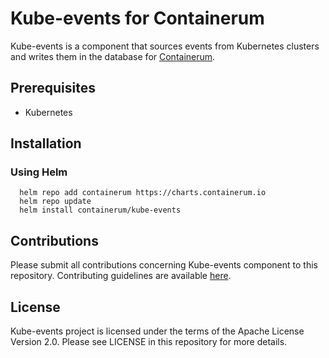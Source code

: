 # Kube-events for Containerum
Kube-events is a component that sources events from Kubernetes clusters and writes them in the database for [Containerum](https://github.com/containerum/containerum).

## Prerequisites
* Kubernetes

## Installation

### Using Helm

```
  helm repo add containerum https://charts.containerum.io
  helm repo update
  helm install containerum/kube-events
```

## Contributions
Please submit all contributions concerning Kube-events component to this repository. Contributing guidelines are available [here](https://github.com/containerum/containerum/blob/master/CONTRIBUTING.md).

## License
Kube-events project is licensed under the terms of the Apache License Version 2.0. Please see LICENSE in this repository for more details.
